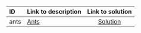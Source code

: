 | ID | Link to description | Link to solution |
|:---|:---|:---:|
| ants | [Ants](https://open.kattis.com/problems/ants) | [Solution](https://github.com/versenyi98/kattis-solutions/tree/main/solutions/Ants)|
